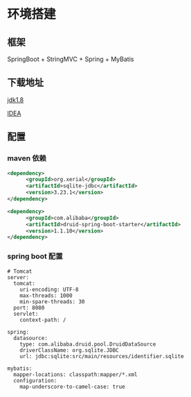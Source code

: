 # 环境搭建

## 框架
SpringBoot + StringMVC + Spring + MyBatis

## 下载地址
[jdk1.8](https://www.oracle.com/technetwork/java/javase/downloads/jdk8-downloads-2133151.html)

[IDEA](https://www.jetbrains.com/idea/download/#section=windows)

## 配置
### maven 依赖

```xml
<dependency>
      <groupId>org.xerial</groupId>
      <artifactId>sqlite-jdbc</artifactId>
      <version>3.23.1</version>
</dependency>

<dependency>
      <groupId>com.alibaba</groupId>
      <artifactId>druid-spring-boot-starter</artifactId>
      <version>1.1.10</version>
</dependency>
```

### spring boot 配置
```
# Tomcat
server:
  tomcat:
    uri-encoding: UTF-8
    max-threads: 1000
    min-spare-threads: 30
  port: 8080
  servlet:
    context-path: /

spring:
  datasource:
    type: com.alibaba.druid.pool.DruidDataSource
    driverClassName: org.sqlite.JDBC
    url: jdbc:sqlite:src/main/resources/identifier.sqlite

mybatis:
  mapper-locations: classpath:mapper/*.xml
  configuration:
    map-underscore-to-camel-case: true
```